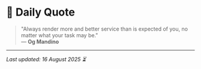 # 📜 Daily Quote

> "Always render more and better service than is expected of you, no matter what your task may be."  
> — **Og Mandino**

---

_Last updated: 16 August 2025 ⏳_
